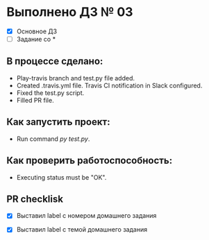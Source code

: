 # Выполнено ДЗ № 03

 - [x] Основное ДЗ
 - [ ] Задание со *

## В процессе сделано:
 - Play-travis branch and test.py file added.
 - Created .travis.yml file. Travis CI notification in Slack configured.
 - Fixed the test.py script.
 - Filled PR file.

## Как запустить проект:
 - Run command *py test.py*.

## Как проверить работоспособность:
 - Executing status must be "OK".

## PR checklisk
 - [x] Выставил label с номером домашнего задания
 - [x] Выставил label с темой домашнего задания

